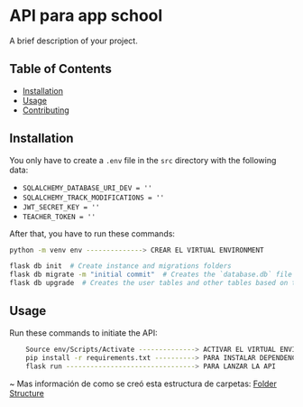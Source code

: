 # API para app school

A brief description of your project.

## Table of Contents

- [Installation](#installation)
- [Usage](#usage)
- [Contributing](#contributing)

## Installation

You only have to create a `.env` file in the `src` directory with the following data:

- `SQLALCHEMY_DATABASE_URI_DEV = ''`
- `SQLALCHEMY_TRACK_MODIFICATIONS = ''`
- `JWT_SECRET_KEY = ''`
- `TEACHER_TOKEN = ''`

After that, you have to run these commands:

```bash
python -m venv env --------------> CREAR EL VIRTUAL ENVIRONMENT

flask db init  # Create instance and migrations folders
flask db migrate -m "initial commit"  # Creates the `database.db` file in the `instance` folder
flask db upgrade  # Creates the user tables and other tables based on the schema specified in the models in the db specified before
```

## Usage

Run these commands to initiate the API:
```bash
    Source env/Scripts/Activate --------------> ACTIVAR EL VIRTUAL ENVIRONMENT
    pip install -r requirements.txt ----------> PARA INSTALAR DEPENDENCIAS DEL REQUIREMENTS.TXT
    flask run --------------------------------> PARA LANZAR LA API
```


~ Mas información de como se creó esta estructura de carpetas: [Folder Structure](https://ashleyalexjacob.medium.com/flask-api-folder-guide-2023-6fd56fe38c00)
